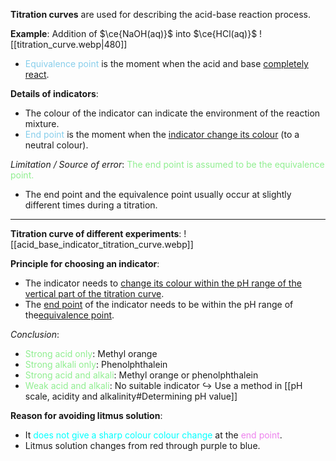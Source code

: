 **Titration curves** are used for describing the acid-base reaction process.

**Example**: Addition of $\ce{NaOH(aq)}$ into $\ce{HCl(aq)}$
![[titration_curve.webp|480]]
- <span style="color: skyblue">Equivalence point</span> is the moment when the acid and base <u>completely react</u>.

**Details of indicators**:
- The colour of the indicator can indicate the environment of the reaction mixture.
- <span style="color: skyblue">End point</span> is the moment when the <u>indicator change its colour</u> (to a neutral colour).

*Limitation / Source of error*: <span style="color: lightgreen">The end point is assumed to be the equivalence point.</span>
- The end point and the equivalence point usually occur at slightly different times during a titration.

---

**Titration curve of different experiments**:
![[acid_base_indicator_titration_curve.webp]]

**Principle for choosing an indicator**:
- The indicator needs to <u>change its colour within the pH range of the vertical part of the titration curve</u>.
- The <u>end point</u> of the indicator needs to be within the pH range of the<u>equivalence point</u>.

*Conclusion*:
- <span style="color: lightgreen">Strong acid only</span>: Methyl orange
- <span style="color: lightgreen">Strong alkali only</span>: Phenolphthalein
- <span style="color: lightgreen">Strong acid and alkali</span>: Methyl orange or phenolphthalein
- <span style="color: lightgreen">Weak acid and alkali</span>: No suitable indicator
  ↪️ Use a method in [[pH scale, acidity and alkalinity#Determining pH value]]

**Reason for avoiding litmus solution**:
- It <span style="color: aqua">does not give a sharp colour colour change</span> at the <span style="color: violet">end point</span>.
- Litmus solution changes from red through purple to blue.
